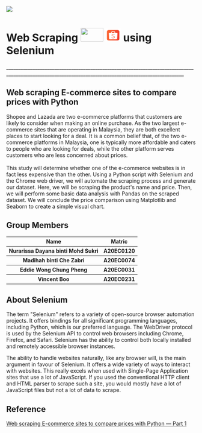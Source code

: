 <p align="left">
  <img src="https://github.com/drshahizan/python-web/blob/3b73985cb7b94daa350852d751106708f84e4677/selenium/group9/selenium_web.jpeg"/> 
</p>
<h1>
  Web Scraping 
  <img src="https://github.com/drshahizan/python-web/blob/3f3437d90985e8fce70cb90023ab83985f3d86eb/selenium/group9/lazada.png" width="60" height="36"/> 
  <img src="https://github.com/Madihah04/python-web/blob/ec732a988c52566db5aafbac992b7e065288e3c2/selenium/group9/shopee.png" width="40" height="34"/> 
  using Selenium
</h1>
________________________________________________________________________________________________________________________________________________________
<br>
<h2>Web scraping E-commerce sites to compare prices with Python</h2>
Shopee and Lazada are two e-commerce platforms that customers are likely to consider when making an online purchase. As the two largest e-commerce sites that are operating in Malaysia, they are both excellent places to start looking for a deal. It is a common belief that, of the two e-commerce platforms in Malaysia, one is typically more affordable and caters to people who are looking for deals, while the other platform serves customers who are less concerned about prices.
<br></br>
This study will determine whether one of the e-commerce websites is in fact less expensive than the other. Using a Python script with Selenium and the Chrome web driver, we will automate the scraping process and generate our dataset. Here, we will be scraping the product's name and price. Then, we will perform some basic data analysis with Pandas on the scraped dataset. We will conclude the price comparison using Matplotlib and Seaborn to create a simple visual chart.<br>
<h2> Group Members</h2>
<table>
  <tr>
    <th>Name</th>
    <th>Matric</th>
  </tr>
  <tr>
    <th>Nurarissa Dayana binti Mohd Sukri</th>
    <th>A20EC0120</th>
  </tr>
  <tr>
    <th>Madihah binti Che Zabri </th>
    <th>A20EC0074</th>
  </tr>
    <tr>
    <th>Eddie Wong Chung Pheng </th>
    <th>A20EC0031</th>
  </tr>
    </tr>
    <tr>
    <th>Vincent Boo</th>
    <th>A20EC0231</th>
  </tr>
</table>
<h2>
  About Selenium
  <br>
</h2>
The term "Selenium" refers to a variety of open-source browser automation projects. It offers bindings for all significant programming languages, including Python, which is our preferred language. The WebDriver protocol is used by the Selenium API to control web browsers including Chrome, Firefox, and Safari. Selenium has the ability to control both locally installed and remotely accessible browser instances.

The ability to handle websites naturally, like any browser will, is the main argument in favour of Selenium. It offers a wide variety of ways to interact with websites. This really excels when used with Single-Page Application sites that use a lot of JavaScript. If you used the conventional HTTP client and HTML parser to scrape such a site, you would mostly have a lot of JavaScript files but not a lot of data to scrape.
 
<h2>
  Reference
  <br>
</h2>  
<a href="https://medium.com/@zfwong.wilson/web-scraping-e-commerce-sites-to-compare-prices-with-python-part-1-360509ee5c62">Web scraping E-commerce sites to compare prices with Python — Part 1 </a>
